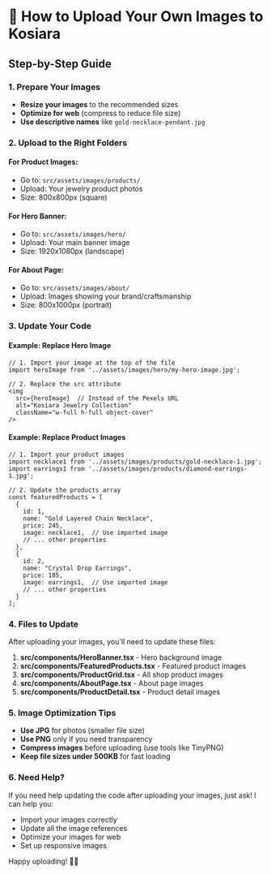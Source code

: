 # 📸 How to Upload Your Own Images to Kosiara

## Step-by-Step Guide

### 1. Prepare Your Images
- **Resize your images** to the recommended sizes
- **Optimize for web** (compress to reduce file size)
- **Use descriptive names** like `gold-necklace-pendant.jpg`

### 2. Upload to the Right Folders

#### For Product Images:
- Go to: `src/assets/images/products/`
- Upload: Your jewelry product photos
- Size: 800x800px (square)

#### For Hero Banner:
- Go to: `src/assets/images/hero/`
- Upload: Your main banner image
- Size: 1920x1080px (landscape)

#### For About Page:
- Go to: `src/assets/images/about/`
- Upload: Images showing your brand/craftsmanship
- Size: 800x1000px (portrait)

### 3. Update Your Code

#### Example: Replace Hero Image
```tsx
// 1. Import your image at the top of the file
import heroImage from '../assets/images/hero/my-hero-image.jpg';

// 2. Replace the src attribute
<img 
  src={heroImage}  // Instead of the Pexels URL
  alt="Kosiara Jewelry Collection"
  className="w-full h-full object-cover"
/>
```

#### Example: Replace Product Images
```tsx
// 1. Import your product images
import necklace1 from '../assets/images/products/gold-necklace-1.jpg';
import earrings1 from '../assets/images/products/diamond-earrings-1.jpg';

// 2. Update the products array
const featuredProducts = [
  {
    id: 1,
    name: "Gold Layered Chain Necklace",
    price: 245,
    image: necklace1,  // Use imported image
    // ... other properties
  },
  {
    id: 2,
    name: "Crystal Drop Earrings", 
    price: 185,
    image: earrings1,  // Use imported image
    // ... other properties
  }
];
```

### 4. Files to Update

After uploading your images, you'll need to update these files:

1. **src/components/HeroBanner.tsx** - Hero background image
2. **src/components/FeaturedProducts.tsx** - Featured product images
3. **src/components/ProductGrid.tsx** - All shop product images
4. **src/components/AboutPage.tsx** - About page images
5. **src/components/ProductDetail.tsx** - Product detail images

### 5. Image Optimization Tips

- **Use JPG** for photos (smaller file size)
- **Use PNG** only if you need transparency
- **Compress images** before uploading (use tools like TinyPNG)
- **Keep file sizes under 500KB** for fast loading

### 6. Need Help?

If you need help updating the code after uploading your images, just ask! I can help you:
- Import your images correctly
- Update all the image references
- Optimize your images for web
- Set up responsive images

Happy uploading! 🚀✨